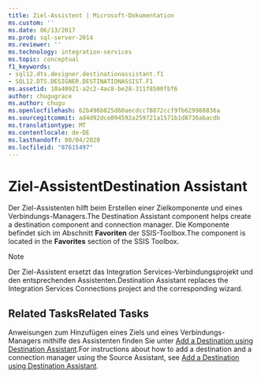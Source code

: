 ```yaml
---
title: Ziel-Assistent | Microsoft-Dokumentation
ms.custom: ''
ms.date: 06/13/2017
ms.prod: sql-server-2014
ms.reviewer: ''
ms.technology: integration-services
ms.topic: conceptual
f1_keywords:
- sql12.dts.designer.destinationassistant.f1
- SQL12.DTS.DESIGNER.DESTINATIONASSIST.F1
ms.assetid: 10a40921-a2c2-4ac8-be28-311f8500fbf6
author: chugugrace
ms.author: chugu
ms.openlocfilehash: 62b496b825d60aecdcc78872ccf9fb629988836a
ms.sourcegitcommit: ad4d92dce894592a259721a1571b1d8736abacdb
ms.translationtype: MT
ms.contentlocale: de-DE
ms.lasthandoff: 08/04/2020
ms.locfileid: "87615497"
---
```

# <a name="destination-assistant"></a><span data-ttu-id="44937-102">Ziel-Assistent</span><span class="sxs-lookup"><span data-stu-id="44937-102">Destination Assistant</span></span>
  <span data-ttu-id="44937-103">Der Ziel-Assistenten hilft beim Erstellen einer Zielkomponente und eines Verbindungs-Managers.</span><span class="sxs-lookup"><span data-stu-id="44937-103">The Destination Assistant component helps create a destination component and connection manager.</span></span> <span data-ttu-id="44937-104">Die Komponente befindet sich im Abschnitt **Favoriten** der SSIS-Toolbox.</span><span class="sxs-lookup"><span data-stu-id="44937-104">The component is located in the **Favorites** section of the SSIS Toolbox.</span></span>  
  
> [!NOTE]  
>  <span data-ttu-id="44937-105">Der Ziel-Assistent ersetzt das Integration Services-Verbindungsprojekt und den entsprechenden Assistenten.</span><span class="sxs-lookup"><span data-stu-id="44937-105">Destination Assistant replaces the Integration Services Connections project and the corresponding wizard.</span></span>  
  
## <a name="related-tasks"></a><span data-ttu-id="44937-106">Related Tasks</span><span class="sxs-lookup"><span data-stu-id="44937-106">Related Tasks</span></span>  
 <span data-ttu-id="44937-107">Anweisungen zum Hinzufügen eines Ziels und eines Verbindungs-Managers mithilfe des Assistenten finden Sie unter [Add a Destination using Destination Assistant](../add-a-destination-using-destination-assistant.md).</span><span class="sxs-lookup"><span data-stu-id="44937-107">For instructions about how to add a destination and a connection manager using the Source Assistant, see [Add a Destination using Destination Assistant](../add-a-destination-using-destination-assistant.md).</span></span>  
  
  
